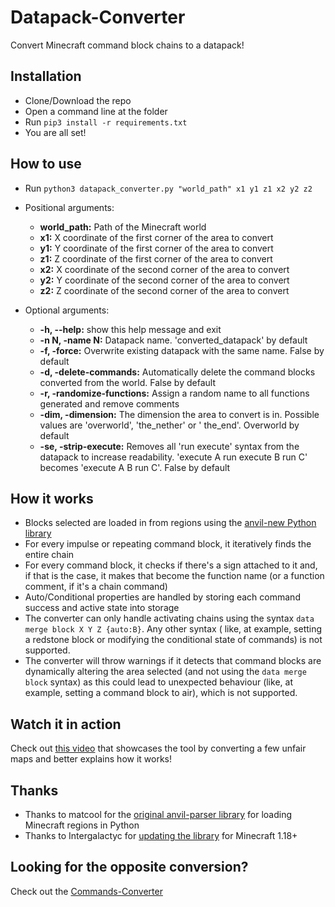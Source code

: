 # Datapack-Converter

Convert Minecraft command block chains to a datapack!

## Installation

- Clone/Download the repo
- Open a command line at the folder
- Run `pip3 install -r requirements.txt`
- You are all set!

## How to use

- Run `python3 datapack_converter.py "world_path" x1 y1 z1 x2 y2 z2`

- Positional arguments:
    - **world_path:** Path of the Minecraft world
    - **x1:** X coordinate of the first corner of the area to convert
    - **y1:** Y coordinate of the first corner of the area to convert
    - **z1:** Z coordinate of the first corner of the area to convert
    - **x2:** X coordinate of the second corner of the area to convert
    - **y2:** Y coordinate of the second corner of the area to convert
    - **z2:** Z coordinate of the second corner of the area to convert
- Optional arguments:
    - **-h, --help:** show this help message and exit
    - **-n N, -name N:** Datapack name. 'converted_datapack' by default
    - **-f, -force:** Overwrite existing datapack with the same name. False by default
    - **-d, -delete-commands:**  Automatically delete the command blocks converted from the world. False by default
    - **-r, -randomize-functions:** Assign a random name to all functions generated and remove comments
    - **-dim, -dimension:** The dimension the area to convert is in. Possible values are 'overworld', 'the_nether' or '
      the_end'. Overworld by default
    - **-se, -strip-execute:** Removes all 'run execute' syntax from the datapack to increase readability. 'execute A
      run execute B run C' becomes 'execute A B run C'. False by default

## How it works

- Blocks selected are loaded in from regions using
  the [anvil-new Python library](https://github.com/Intergalactyc/anvil-new)
- For every impulse or repeating command block, it iteratively finds the entire chain
- For every command block, it checks if there's a sign attached to it and, if that is the case, it makes that become the
  function name (or a function comment, if it's a chain command)
- Auto/Conditional properties are handled by storing each command success and active state into storage
- The converter can only handle activating chains using the syntax `data merge block X Y Z {auto:B}`. Any other syntax (
  like, at example, setting a redstone block or modifying the conditional state of commands) is not supported.
- The converter will throw warnings if it detects that command blocks are dynamically altering the area selected (and
  not using the `data merge block` syntax) as this could lead to unexpected behaviour (like, at example, setting a
  command block to air), which is not supported.

## Watch it in action

Check out [this video](https://youtu.be/249syz1gths) that showcases the tool by converting a few unfair maps and better
explains how it works!

## Thanks

- Thanks to matcool for the [original anvil-parser library](https://github.com/matcool/anvil-parser) for loading
  Minecraft regions in Python
- Thanks to Intergalactyc for [updating the library](https://github.com/Intergalactyc/anvil-new) for Minecraft 1.18+ 

## Looking for the opposite conversion?
Check out the [Commands-Converter](https://github.com/rotolonico/Commands-Converter)